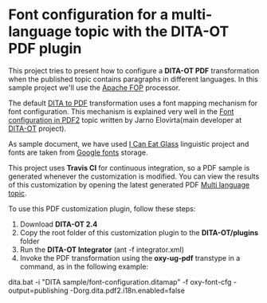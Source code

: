 # Font configuration for a multi-language topic with the DITA-OT PDF plugin

This project tries to present how to configure a **DITA-OT PDF** transformation 
when the published topic contains paragraphs in different languages. In this sample project we'll use the [Apache FOP](http://xmlgraphics.apache.org/) processor.

The default [DITA to PDF](http://www.dita-ot.org/2.4/user-guide/dita2pdf.html) transformation uses a font mapping mechanism for font configuration. This mechanism is explained very well in the [Font configuration in PDF2](http://www.elovirta.com/2016/02/18/font-configuration-in-pdf2.html) topic written by 
Jarno Elovirta(main developer at [DITA-OT](http://www.dita-ot.org/2.4/) project).

As sample document, we have used [I Can Eat Glass](https://en.wikipedia.org/wiki/I_Can_Eat_Glass) linguistic project and fonts
are taken from [Google fonts](https://fonts.google.com/) storage.

This project uses **Travis CI** for continuous integration, so a PDF sample is generated whenever the customization is modified. 
You can view the results of this customization by opening the latest generated PDF 
[Multi language topic](https://github.com/radu-pisoi/com.oxygenxml.pdf2.font.config/blob/gh-pages/font-configuration.pdf).

To use this PDF customization plugin, follow these steps:

1. Download **DITA-OT 2.4** 
2. Copy the root folder of this customization plugin to the **DITA-OT/plugins** folder
3. Run the **DITA-OT Integrator** (ant -f integrator.xml)
4. Invoke the PDF transformation using the **oxy-ug-pdf** transtype in a command, as in the following example:

dita.bat -i "DITA sample/font-configuration.ditamap" -f oxy-font-cfg -output=publishing -Dorg.dita.pdf2.i18n.enabled=false
